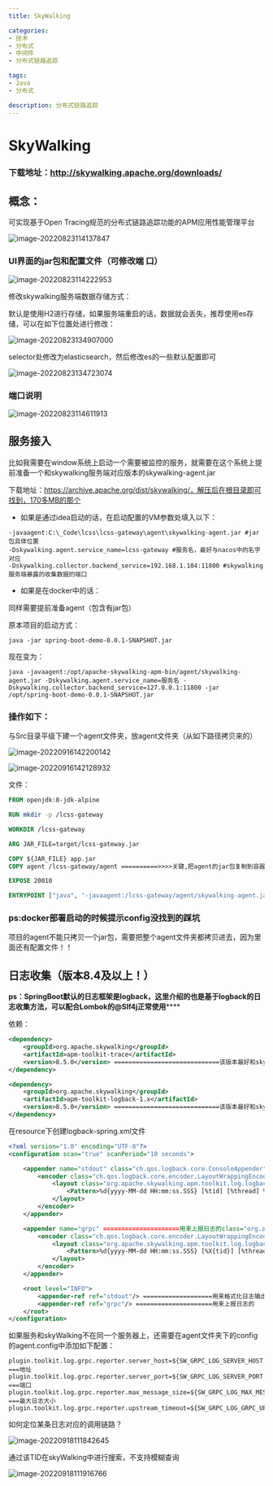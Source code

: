 ```yaml
---
title: SkyWalking

categories: 
- 技术
- 分布式
- 中间件
- 分布式链路追踪

tags:
- Java
- 分布式

description: 分布式链路追踪
---
```




# SkyWalking

### 下载地址：http://skywalking.apache.org/downloads/

## 概念：

可实现基于Open Tracing规范的分布式链路追踪功能的APM应用性能管理平台

![image-20220823114137847](https://md-1259549904.cos.ap-shanghai.myqcloud.com/img/image-20220823114137847.png)

### UI界面的jar包和配置文件（可修改端  口）

![image-20220823114222953](https://md-1259549904.cos.ap-shanghai.myqcloud.com/img/image-20220823114222953.png)

修改skywalking服务端数据存储方式：

默认是使用H2进行存储，如果服务端重启的话，数据就会丢失，推荐使用es存储，可以在如下位置处进行修改：

![image-20220823134907000](https://md-1259549904.cos.ap-shanghai.myqcloud.com/img/image-20220823134907000.png)

selector处修改为elasticsearch，然后修改es的一些默认配置即可

![image-20220823134723074](https://md-1259549904.cos.ap-shanghai.myqcloud.com/img/image-20220823134723074.png)

### 端口说明

![image-20220823114611913](https://md-1259549904.cos.ap-shanghai.myqcloud.com/img/image-20220823114611913.png)

## 服务接入

比如我需要在window系统上启动一个需要被监控的服务，就需要在这个系统上提前准备一个和skywalking服务端对应版本的skywalking-agent.jar

下载地址：https://archive.apache.org/dist/skywalking/，解压后在根目录即可找到，170多MB的那个

- 如果是通过idea启动的话，在启动配置的VM参数处填入以下：

```shell 
-javaagent:C:\_Code\lcss\lcss-gateway\agent\skywalking-agent.jar #jar包具体位置
-Dskywalking.agent.service_name=lcss-gateway #服务名，最好与nacos中的名字对应
-Dskywalking.collector.backend_service=192.168.1.104:11800 #skywalking服务端暴露的收集数据的端口
```

- 如果是在docker中的话：

同样需要提前准备agent（包含有jar包）

原本项目的启动方式：

```shell
java -jar spring-boot-demo-0.0.1-SNAPSHOT.jar
```

现在变为：

```shell
java -javaagent:/opt/apache-skywalking-apm-bin/agent/skywalking-agent.jar -Dskywalking.agent.service_name=服务名 -Dskywalking.collector.backend_service=127.0.0.1:11800 -jar /opt/spring-boot-demo-0.0.1-SNAPSHOT.jar
```



### 操作如下：

与Src目录平级下建一个agent文件夹，放agent文件夹（从如下路径拷贝来的）

![image-20220916142200142](https://md-1259549904.cos.ap-shanghai.myqcloud.com/img/image-20220916142200142.png)

![image-20220916142128932](https://md-1259549904.cos.ap-shanghai.myqcloud.com/img/image-20220916142128932.png)

文件：

```dockerfile
FROM openjdk:8-jdk-alpine

RUN mkdir -p /lcss-gateway

WORKDIR /lcss-gateway

ARG JAR_FILE=target/lcss-gateway.jar

COPY ${JAR_FILE} app.jar
COPY agent /lcss-gateway/agent ==========>>>>关键,把agent的jar包复制到容器中

EXPOSE 20010

ENTRYPOINT ["java", "-javaagent:/lcss-gateway/agent/skywalking-agent.jar", "-Dskywalking.agent.service_name=lcss-gateway","-Dskywalking.collector.backend_service=192.168.1.104:11800", "-jar","app.jar"]
```

### ps:docker部署启动的时候提示config没找到的踩坑

项目的agent不能只拷贝一个jar包，需要把整个agent文件夹都拷贝进去，因为里面还有配置文件！！

## 日志收集（版本8.4及以上！）

**ps：SpringBoot默认的日志框架是logback，这里介绍的也是基于logback的日志收集方法，可以配合Lombok的@Slf4j正常使用******

依赖：

```xml
<dependency>
    <groupId>org.apache.skywalking</groupId>
    <artifactId>apm-toolkit-trace</artifactId>
    <version>8.5.0</version> =============================该版本最好和skyWalking的版本对应
</dependency>

<dependency>
    <groupId>org.apache.skywalking</groupId>
    <artifactId>apm-toolkit-logback-1.x</artifactId>
    <version>8.5.0</version> =============================该版本最好和skyWalking的版本对应
</dependency>
```



在resource下创建logback-spring.xml文件

```xml
<?xml version="1.0" encoding="UTF-8"?>
<configuration scan="true" scanPeriod="10 seconds">

    <appender name="stdout" class="ch.qos.logback.core.ConsoleAppender"> ========用来格式化日志输出的
        <encoder class="ch.qos.logback.core.encoder.LayoutWrappingEncoder">
            <layout class="org.apache.skywalking.apm.toolkit.log.logback.v1.x.TraceIdPatternLogbackLayout">
                <Pattern>%d{yyyy-MM-dd HH:mm:ss.SSS} [%tid] [%thread] %-5level %logger{36} -%msg%n</Pattern>
            </layout>
        </encoder>
    </appender>

    <appender name="grpc" =====================用来上报日志的class="org.apache.skywalking.apm.toolkit.log.logback.v1.x.log.GRPCLogClientAppender">
        <encoder class="ch.qos.logback.core.encoder.LayoutWrappingEncoder">
            <layout class="org.apache.skywalking.apm.toolkit.log.logback.v1.x.mdc.TraceIdMDCPatternLogbackLayout">
                <Pattern>%d{yyyy-MM-dd HH:mm:ss.SSS} [%X{tid}] [%thread] %-5level %logger{36} -%msg%n</Pattern>
            </layout>
        </encoder>
    </appender>

    <root level="INFO">
        <appender-ref ref="stdout"/> ===================用来格式化日志输出的
        <appender-ref ref="grpc"/> =====================用来上报日志的
    </root>
</configuration>
```

如果服务和skyWalking不在同一个服务器上，还需要在agent文件夹下的config的agent.config中添加如下配置：

```
plugin.toolkit.log.grpc.reporter.server_host=${SW_GRPC_LOG_SERVER_HOST:172.28.231.100}  ===地址
plugin.toolkit.log.grpc.reporter.server_port=${SW_GRPC_LOG_SERVER_PORT:11800} ===端口
plugin.toolkit.log.grpc.reporter.max_message_size=${SW_GRPC_LOG_MAX_MESSAGE_SIZE:10485760} ===最大日志大小
plugin.toolkit.log.grpc.reporter.upstream_timeout=${SW_GRPC_LOG_GRPC_UPSTREAM_TIMEOUT:30} 
```

如何定位某条日志对应的调用链路？

![image-20220918111842645](https://md-1259549904.cos.ap-shanghai.myqcloud.com/img/image-20220918111842645.png)

通过该TID在skyWalking中进行搜索，不支持模糊查询

![image-20220918111916766](https://md-1259549904.cos.ap-shanghai.myqcloud.com/img/image-20220918111916766.png)
